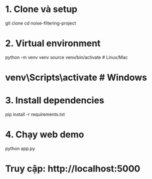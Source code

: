 # 1. Clone và setup
git clone <repo-url>
cd noise-filtering-project

# 2. Virtual environment
python -m venv venv
source venv/bin/activate  # Linux/Mac
# venv\Scripts\activate   # Windows

# 3. Install dependencies
pip install -r requirements.txt

# 4. Chạy web demo
python app.py
# Truy cập: http://localhost:5000